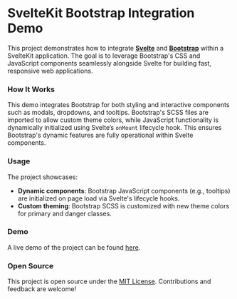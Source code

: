 # SvelteKit Bootstrap Integration Demo

This project demonstrates how to integrate **[Svelte](https://kit.svelte.dev/docs/introduction)** and **[Bootstrap](https://getbootstrap.com/docs/5.3/getting-started/introduction)** within a SvelteKit application. The goal is to leverage Bootstrap's CSS and JavaScript components seamlessly alongside Svelte for building fast, responsive web applications.

### How It Works

This demo integrates Bootstrap for both styling and interactive components such as modals, dropdowns, and tooltips. Bootstrap's SCSS files are imported to allow custom theme colors, while JavaScript functionality is dynamically initialized using Svelte’s `onMount` lifecycle hook. This ensures Bootstrap's dynamic features are fully operational within Svelte components.

### Usage

The project showcases:
- **Dynamic components**: Bootstrap JavaScript components (e.g., tooltips) are initialized on page load via Svelte's lifecycle hooks.
- **Custom theming**: Bootstrap SCSS is customized with new theme colors for primary and danger classes.

### Demo

A live demo of the project can be found [here](https://svelte-trap.vercel.app/).

### Open Source

This project is open source under the [MIT License](LICENSE). Contributions and feedback are welcome!